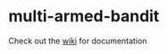 # multi-armed-bandit

Check out the [wiki](https://github.com/ybhalerao/multi-armed-bandit/wiki) for documentation
